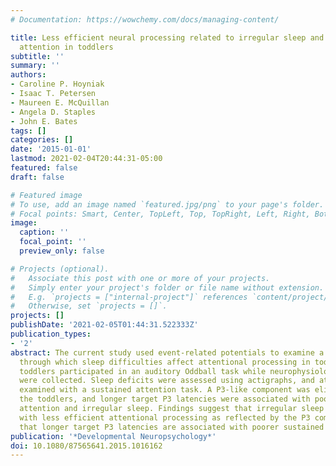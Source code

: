 ```yaml
---
# Documentation: https://wowchemy.com/docs/managing-content/

title: Less efficient neural processing related to irregular sleep and less sustained
  attention in toddlers
subtitle: ''
summary: ''
authors:
- Caroline P. Hoyniak
- Isaac T. Petersen
- Maureen E. McQuillan
- Angela D. Staples
- John E. Bates
tags: []
categories: []
date: '2015-01-01'
lastmod: 2021-02-04T20:44:31-05:00
featured: false
draft: false

# Featured image
# To use, add an image named `featured.jpg/png` to your page's folder.
# Focal points: Smart, Center, TopLeft, Top, TopRight, Left, Right, BottomLeft, Bottom, BottomRight.
image:
  caption: ''
  focal_point: ''
  preview_only: false

# Projects (optional).
#   Associate this post with one or more of your projects.
#   Simply enter your project's folder or file name without extension.
#   E.g. `projects = ["internal-project"]` references `content/project/deep-learning/index.md`.
#   Otherwise, set `projects = []`.
projects: []
publishDate: '2021-02-05T01:44:31.522333Z'
publication_types:
- '2'
abstract: The current study used event-related potentials to examine a candidate process
  through which sleep difficulties affect attentional processing in toddlers. Fifteen
  toddlers participated in an auditory Oddball task while neurophysiological data
  were collected. Sleep deficits were assessed using actigraphs, and attention was
  examined with a sustained attention task. A P3-like component was elicited from
  the toddlers, and longer target P3 latencies were associated with poorer sustained
  attention and irregular sleep. Findings suggest that irregular sleep is associated
  with less efficient attentional processing as reflected by the P3 component, and
  that longer target P3 latencies are associated with poorer sustained attention.
publication: '*Developmental Neuropsychology*'
doi: 10.1080/87565641.2015.1016162
---
```

